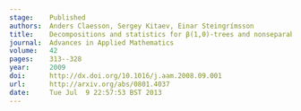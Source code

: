 ```yaml
---
stage:    Published
authors:  Anders Claesson, Sergey Kitaev, Einar Steingrímsson
title:    Decompositions and statistics for β(1,0)-trees and nonseparable permutations
journal:  Advances in Applied Mathematics
volume:   42
pages:    313--328
year:     2009
doi:      http://dx.doi.org/10.1016/j.aam.2008.09.001
url:      http://arxiv.org/abs/0801.4037
date:     Tue Jul  9 22:57:53 BST 2013
---
```

